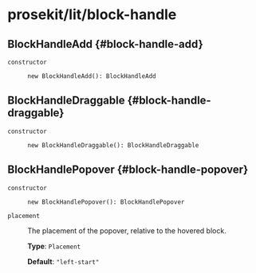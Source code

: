 # prosekit/lit/block-handle

## BlockHandleAdd {#block-handle-add}

<dl>

<dt>

`constructor`

</dt>

<dd>

```
new BlockHandleAdd(): BlockHandleAdd
```

</dd>

</dl>

## BlockHandleDraggable {#block-handle-draggable}

<dl>

<dt>

`constructor`

</dt>

<dd>

```
new BlockHandleDraggable(): BlockHandleDraggable
```

</dd>

</dl>

## BlockHandlePopover {#block-handle-popover}

<dl>

<dt>

`constructor`

</dt>

<dd>

```
new BlockHandlePopover(): BlockHandlePopover
```

</dd>

<dt>

`placement`

</dt>

<dd>

The placement of the popover, relative to the hovered block.

**Type**: `Placement`

**Default**: `"left-start"`

</dd>

</dl>
